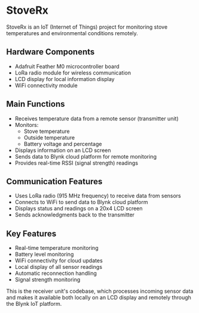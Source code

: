 # StoveRx

StoveRx is an IoT (Internet of Things) project for monitoring stove temperatures and environmental conditions remotely.

## Hardware Components
- Adafruit Feather M0 microcontroller board
- LoRa radio module for wireless communication
- LCD display for local information display
- WiFi connectivity module

## Main Functions
- Receives temperature data from a remote sensor (transmitter unit)
- Monitors:
  - Stove temperature
  - Outside temperature
  - Battery voltage and percentage
- Displays information on an LCD screen
- Sends data to Blynk cloud platform for remote monitoring
- Provides real-time RSSI (signal strength) readings

## Communication Features
- Uses LoRa radio (915 MHz frequency) to receive data from sensors
- Connects to WiFi to send data to Blynk cloud platform
- Displays status and readings on a 20x4 LCD screen
- Sends acknowledgments back to the transmitter

## Key Features
- Real-time temperature monitoring
- Battery level monitoring
- WiFi connectivity for cloud updates
- Local display of all sensor readings
- Automatic reconnection handling
- Signal strength monitoring

This is the receiver unit's codebase, which processes incoming sensor data and makes it available both locally on an LCD display and remotely through the Blynk IoT platform.
